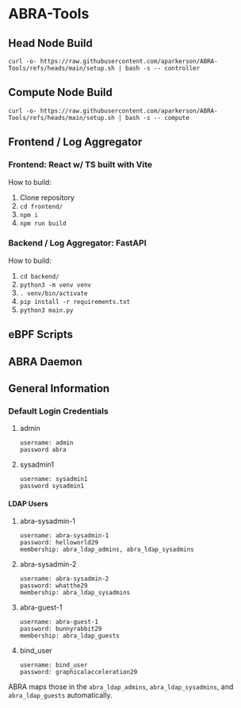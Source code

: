 # ABRA-Tools

## Head Node Build
```curl -o- https://raw.githubusercontent.com/aparkerson/ABRA-Tools/refs/heads/main/setup.sh | bash -s -- controller```

## Compute Node Build
```curl -o- https://raw.githubusercontent.com/aparkerson/ABRA-Tools/refs/heads/main/setup.sh | bash -s -- compute```

## Frontend / Log Aggregator

### Frontend: React w/ TS built with Vite

How to build:

1. Clone repository
2. ```cd frontend/```
3. ```npm i```
4. ```npm run build```

### Backend / Log Aggregator: FastAPI

How to build:

1. ```cd backend/```
2. ```python3 -m venv venv```
3. ```. venv/bin/activate```
4. ```pip install -r requirements.txt```
5. ```python3 main.py```

## eBPF Scripts

## ABRA Daemon

## General Information

### Default Login Credentials

1. admin

    ```text
    username: admin
    password abra
    ```

2. sysadmin1

    ```text
    username: sysadmin1
    password sysadmin1
    ```

#### LDAP Users

1. abra-sysadmin-1

    ```text
    username: abra-sysadmin-1
    password: helloworld29
    membership: abra_ldap_admins, abra_ldap_sysadmins
    ```

2. abra-sysadmin-2

    ```text
    username: abra-sysadmin-2
    password: whatthe29
    membership: abra_ldap_sysadmins
    ```

3. abra-guest-1

    ```text
    username: abra-guest-1
    password: bunnyrabbit29
    membership: abra_ldap_guests
    ```

4. bind_user

    ```text
    username: bind_user
    password: graphicalacceleration29
    ```

ABRA maps those in the ```abra_ldap_admins```, ```abra_ldap_sysadmins```, and ```abra_ldap_guests``` automatically.
